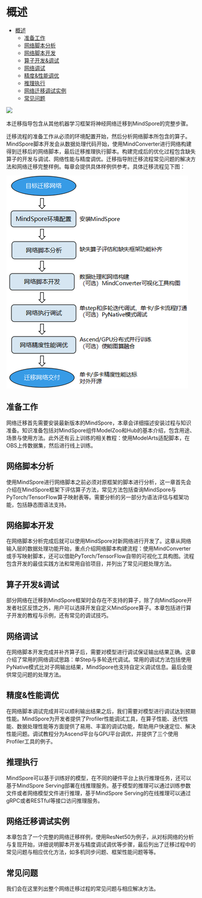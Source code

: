 # 概述

<!-- TOC -->

- [概述](#概述)
    - [准备工作](#准备工作)
    - [网络脚本分析](#网络脚本分析)
    - [网络脚本开发](#网络脚本开发)
    - [算子开发&调试](#算子开发调试)
    - [网络调试](#网络调试)
    - [精度&性能调优](#精度性能调优)
    - [推理执行](#推理执行)
    - [网络迁移调试实例](#网络迁移调试实例)
    - [常见问题](#常见问题)

<!-- /TOC -->

<a href="https://gitee.com/mindspore/docs/blob/master/docs/mindspore/migration_guide/source_zh_cn/overview.md" target="_blank"><img src="https://gitee.com/mindspore/docs/raw/master/resource/_static/logo_source.png"></a>

本迁移指导包含从其他机器学习框架将神经网络迁移到MindSpore的完整步骤。

迁移流程的准备工作从必须的环境配置开始，然后分析网络脚本所包含的算子。MindSpore脚本开发会从数据处理代码开始，使用MindConverter进行网络构建得到迁移后的网络脚本，最后迁移推理执行脚本。构建完成后的优化过程包含缺失算子的开发与调试、网络性能与精度调优。迁移指导附迁移流程常见问题的解决方法和网络迁移完整样例。每章会提供具体样例供参考。具体迁移流程见下图：

![flowchart](images/flowchart.PNG)

## 准备工作

网络迁移首先需要安装最新版本的MindSpore，本章会详细描述安装过程与知识准备。知识准备包括对MindSpore组件ModelZoo和Hub的基本介绍，包含用途、场景与使用方法。此外还有云上训练的相关教程：使用ModelArts适配脚本，在OBS上传数据集，然后进行线上训练。

## 网络脚本分析

使用MindSpore进行网络脚本之前必须对原框架的脚本进行分析，这一章首先会介绍在MindSpore框架下评估算子方法，常见方法包括查询MindSpore与PyTorch/TensorFlow算子映射表等。需要分析的另一部分为语法评估与框架功能，包括静态图语法支持。

## 网络脚本开发

在网络脚本分析完成后就可以使用MindSpore对新网络进行开发了。这章从网络输入层的数据处理功能开始，重点介绍网络脚本构建流程：使用MindConverter或手写映射脚本，还可以借助PyTorch/TensorFlow自带的可视化工具构图。流程包含开发的最佳实践方法和常用自验项目，并列出了常见问题处理方法。

## 算子开发&调试

部分网络在迁移到MindSpore框架时会存在不支持的算子，除了向MindSpore开发者社区反馈之外，用户可以选择开发自定义MindSpore算子。本章包括进行算子开发的教程与示例，还有常见的调试技巧。

## 网络调试

在网络脚本开发完成并补齐算子后，需要对模型进行调试保证输出结果正确。这章介绍了常用的网络调试思路：单Step与多轮迭代调试。常用的调试方法包括使用PyNative模式比对子网输出结果，MindSpore也支持自定义调试信息。最后会提供常见问题的处理方法。

## 精度&性能调优

在网络脚本调试完成并可以顺利输出结果之后，我们需要对模型进行调试达到预期性能。MindSpore为开发者提供了Profiler性能调试工具，在算子性能、迭代性能、数据处理性能等方面提供了易用、丰富的调试功能，帮助用户快速定位、解决性能问题。调试教程分为Ascend平台与GPU平台调优，并提供了三个使用Profiler工具的例子。

## 推理执行

MindSpore可以基于训练好的模型，在不同的硬件平台上执行推理任务，还可以基于MindSpore Serving部署在线推理服务。基于模型的推理可以通过训练参数文件或者网络模型文件进行推理，基于MindSpore Serving的在线推理可以通过gRPC或者RESTful等接口访问推理服务。

## 网络迁移调试实例

本章包含了一个完整的网络迁移样例，使用ResNet50为例子，从对标网络的分析与复现开始，详细说明脚本开发与精度调试调优等步骤，最后列出了迁移过程中的常见问题与相应优化方法，如多机同步问题、框架性能问题等等。

## 常见问题

我们会在这里列出整个网络迁移过程的常见问题与相应解决方法。
